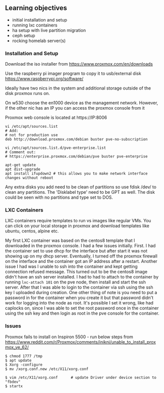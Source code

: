 
## Learning objectives
- initial installation and setup
- running lxc containers
- ha setup with live partition migration
- ceph setup
- rocking homelab server(s)


### Installation and Setup
Download the iso installer from https://www.proxmox.com/en/downloads

Use the raspberry pi imager program to copy it to usb/external disk https://www.raspberrypi.org/software/

Ideally have two nics in the system and additional storage outside of the disk proxmox runs on.

On w530 choose the en1000 device as the management network. However, if the other nic has an IP you can access the proxmox console from it

Proxmox web console is located at https://IP:8006

```
vi /etc/apt/sources.list
# Add:
# not for production use
deb http://download.proxmox.com/debian buster pve-no-subscription
```
```
vi /etc/apt/sources.list.d/pve-enterprise.list
# Comment out:
# https://enterprise.proxmox.com/debian/pve buster pve-enterprise
```
```
apt-get update
apt dist-upgrade
apt install ifupdown2 # this allows you to make network interface changes without reboot
```

Any extra disks you add need to be clean of partitions so use fdisk /dev/<devicename> to clean any partitions. The 'Disklabel type' need to be GPT as well. The disk could be seen with no partitions and type set to DOS.

### LXC Containers
LXC containers require templates to run vs images like regular VMs. You can click on your local storage in proxmox and download templates like ubuntu, centos, alpine etc.   

My first LXC container was based on the centos8 template that I downloaded in the proxmox console. I had a few issues initially. First. I had the container set to use dhcp for the interface but after start it was not showing up on my dhcp server. Eventually, I turned off the proxmox firewall on the interface and the container got an IP address after a restart. Another issue I had was I unable to ssh into the container and kept getting connection refused message. This turned out to be the centos8 image didn't have an ssh server installed. I had to had to attach to the container by running `lxc-attach 101` on the pve node, then install and start the ssh server. After that I was able to login to the container via ssh using the ssh key I uploaded during creation. One other thing of note is you need to put a password in for the container when you create it but that password didn't work for logging into the node as root. It's possible I set it wrong, like had caplocks on, since I was able to set the root password once in the container using the ssh key and then login as root in the pve console for the container.

### Issues
Proxmox fails to install on Inspiron 5500 - run below steps from https://www.reddit.com/r/Proxmox/comments/iniknj/unable_to_install_proxmox_ve_62/
```
$ chmod 1777 /tmp
$ apt update
$ Xorg -configure
$ mv /xorg.conf.new /etc/X11/xorg.conf

$ vim /etc/X11/xorg.conf      # update Driver under device section to "fbdev"
$ startx
```
